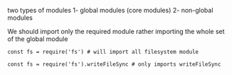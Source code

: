two types of modules
1- global modules (core modules)
2- non-global modules

We should import only the required module rather importing the whole set of the global module
```
const fs = require('fs') # will import all filesystem module

const fs = require('fs').writeFileSync # only imports writeFileSync
```
